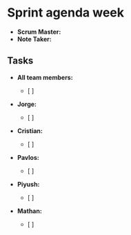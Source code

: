 # Sprint agenda week <NUM>

- **Scrum Master:**
- **Note Taker:**

## Tasks

<!-- list of tasks each member is responsbile for on this sprint.  -->

- **All team members:**
    - [ ]

- **Jorge:**
    - [ ]

- **Cristian:**
    - [ ]

- **Pavlos:**
    - [ ]

- **Piyush:**
    - [ ]

- **Mathan:**
    - [ ]
